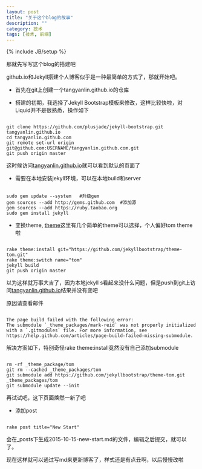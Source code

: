 ```yaml
---
layout: post
title: "关于这个blog的故事"
description: ""
category: 技术
tags: [技术, 前端]
---
```

{% include JB/setup %}

那就先写写这个blog的搭建吧

github.io和Jekyll搭建个人博客似乎是一种最简单的方式了，那就开始吧。

* 首先在git上创建一个tangyanlin.github.io的仓库

* 搭建的初期，我选择了Jekyll Bootstrap模板来修改，这样比较快啦，对Liquid并不是很熟悉，操作如下

<pre class="terminal"><code>
git clone https://github.com/plusjade/jekyll-bootstrap.git tangyanlin.github.io
cd tangyanlin.github.com
git remote set-url origin git@github.com:USERNAME/tangyanlin.github.com.git
git push origin master
</code></pre>

这时候访问[tangyanlin.github.io](tangyanlin.github.io)就可以看到默认的页面了

* 需要在本地安装jekyll环境，可以在本地build和server

<pre class="terminal"><code>
sudo gem update --system   #升级gem
gem sources --add http://gems.github.com  #添加源
gem sources --add https://ruby.taobao.org
sudo gem install jekyll
</code></pre>

* 变换theme, [theme](http://themes.jekyllbootstrap.com/preview/twitter/)这里有几个简单的theme可以选择，个人偏好tom theme啦

<pre class="terminal"><code>
rake theme:install git="https://github.com/jekyllbootstrap/theme-tom.git"
rake theme:switch name="tom"
jekyll build
git push origin master
</code></pre>

以为这样就万事大吉了，因为本地jekyll s看起来没什么问题，但是push到git上访问[tangyanlin.github.io](tangyanlin.github.io)结果并没有变吧

原因请查看邮件

<pre class="terminal"><code>
The page build failed with the following error:
The submodule `_theme_packages/mark-reid` was not properly initialized with a `.gitmodules` file. For more information, see   https://help.github.com/articles/page-build-failed-missing-submodule.
</code></pre>

解决方案如下，特别奇怪rake theme:install竟然没有自己添加submodule

<pre class="terminal"><code>
rm -rf _theme_package/tom
git rm --cached _theme_packages/tom
git submodule add https://github.com/jekyllbootstrap/theme-tom.git _theme_packages/tom
git submodule update --init
</code></pre>

再试试吧，这下页面焕然一新了吧

* 添加post

<pre class="terminal"><code>
rake post title="New Start"
</code></pre>

会在_posts下生成2015-10-15-new-start.md的文件，编辑之后提交，就可以了。

现在这样就可以通过写md来更新博客了，样式还是有点丑啊，以后慢慢改啦

